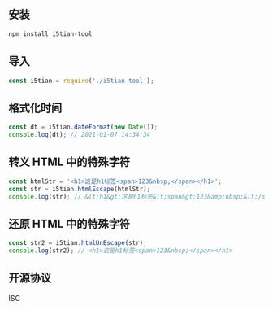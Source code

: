## 安装

```bash
npm install i5tian-tool
```

## 导入

```js
const i5tian = require('./i5tian-tool');
```

## 格式化时间

```js
const dt = i5tian.dateFormat(new Date());
console.log(dt); // 2021-01-07 14:34:34
```

## 转义 HTML 中的特殊字符

```js
const htmlStr = '<h1>这是h1标签<span>123&nbsp;</span></h1>';
const str = i5tian.htmlEscape(htmlStr);
console.log(str); // &lt;h1&gt;这是h1标签&lt;span&gt;123&amp;nbsp;&lt;/span&gt;&lt;/h1&gt;
```

## 还原 HTML 中的特殊字符

```js
const str2 = i5tian.htmlUnEscape(str);
console.log(str2); // <h1>这是h1标签<span>123&nbsp;</span></h1>
```

## 开源协议

ISC
